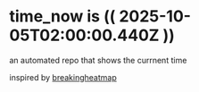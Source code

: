 # time_now is (( 2025-10-05T02:00:00.440Z ))

an automated repo that shows the currnent time

inspired by [breakingheatmap](https://github.com/breakingheatmap/breakingheatmap)